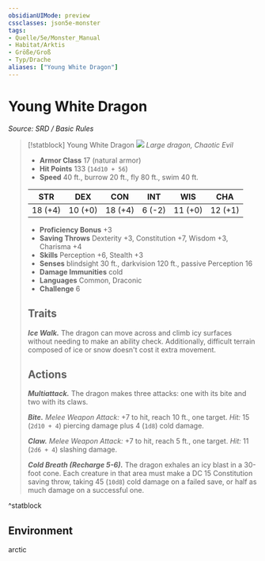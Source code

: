 ```yaml
---
obsidianUIMode: preview
cssclasses: json5e-monster
tags:
- Quelle/5e/Monster_Manual
- Habitat/Arktis
- Größe/Groß
- Typ/Drache
aliases: ["Young White Dragon"]
---
```

# Young White Dragon
*Source: SRD / Basic Rules*  

> [!statblock] Young White Dragon
> ![](compendium/bestiary/dragon/token/young-white-dragon.png#token)
> *Large dragon, Chaotic Evil*
> 
> - **Armor Class** 17  (natural armor)
> - **Hit Points** 133 (`14d10 + 56`)
> - **Speed** 40 ft., burrow 20 ft., fly 80 ft., swim 40 ft.
> 
> |STR|DEX|CON|INT|WIS|CHA|
> |:---:|:---:|:---:|:---:|:---:|:---:|
> |18 (+4)|10 (+0)|18 (+4)| 6 (-2)|11 (+0)|12 (+1)|
> 
> - **Proficiency Bonus** +3
> - **Saving Throws** Dexterity +3, Constitution +7, Wisdom +3, Charisma +4
> - **Skills** Perception +6, Stealth +3
> - **Senses** blindsight 30 ft., darkvision 120 ft., passive Perception 16
> - **Damage Immunities** cold
> - **Languages** Common, Draconic
> - **Challenge** 6
> 
> ## Traits
> 
> ***Ice Walk.*** The dragon can move across and climb icy surfaces without needing to make an ability check. Additionally, difficult terrain composed of ice or snow doesn't cost it extra movement.
> 
> ## Actions
> 
> ***Multiattack.*** The dragon makes three attacks: one with its bite and two with its claws.
> 
> ***Bite.*** *Melee Weapon Attack:* +7 to hit, reach 10 ft., one target. *Hit:* 15 (`2d10 + 4`) piercing damage plus 4 (`1d8`) cold damage.
> 
> ***Claw.*** *Melee Weapon Attack:* +7 to hit, reach 5 ft., one target. *Hit:* 11 (`2d6 + 4`) slashing damage.
> 
> ***Cold Breath (Recharge 5-6).*** The dragon exhales an icy blast in a 30-foot cone. Each creature in that area must make a DC 15 Constitution saving throw, taking 45 (`10d8`) cold damage on a failed save, or half as much damage on a successful one.

^statblock

## Environment

arctic